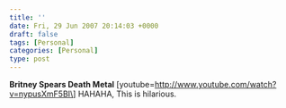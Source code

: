 ```yaml
---
title: ''
date: Fri, 29 Jun 2007 20:14:03 +0000
draft: false
tags: [Personal]
categories: [Personal]
type: post
---
```


**Britney Spears Death Metal** \[youtube=http://www.youtube.com/watch?v=nypusXmF5BI\]
HAHAHA, This is hilarious.